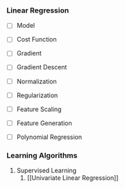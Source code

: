 ### Linear Regression
- [ ] Model
- [ ] Cost Function
- [ ] Gradient
- [ ] Gradient Descent

- [ ] Normalization
- [ ] Regularization
- [ ] Feature Scaling
- [ ] Feature Generation
- [ ] Polynomial Regression


### Learning Algorithms
1. Supervised Learning
	1. [[Univariate Linear Regression]]
